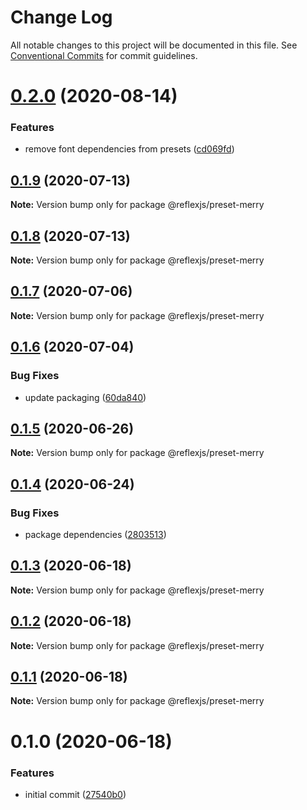 # Change Log

All notable changes to this project will be documented in this file.
See [Conventional Commits](https://conventionalcommits.org) for commit guidelines.

# [0.2.0](https://github.com/reflexjs/reflex/compare/@reflexjs/preset-merry@0.1.9...@reflexjs/preset-merry@0.2.0) (2020-08-14)


### Features

* remove font dependencies from presets ([cd069fd](https://github.com/reflexjs/reflex/commit/cd069fd5d18a2d0b553e9b413ed59049e9dd9c2d))





## [0.1.9](https://github.com/reflexjs/reflex/compare/@reflexjs/preset-merry@0.1.8...@reflexjs/preset-merry@0.1.9) (2020-07-13)

**Note:** Version bump only for package @reflexjs/preset-merry





## [0.1.8](https://github.com/reflexjs/reflex/compare/@reflexjs/preset-merry@0.1.7...@reflexjs/preset-merry@0.1.8) (2020-07-13)

**Note:** Version bump only for package @reflexjs/preset-merry





## [0.1.7](https://github.com/reflexjs/reflex/compare/@reflexjs/preset-merry@0.1.6...@reflexjs/preset-merry@0.1.7) (2020-07-06)

**Note:** Version bump only for package @reflexjs/preset-merry





## [0.1.6](https://github.com/reflexjs/reflex/compare/@reflexjs/preset-merry@0.1.5...@reflexjs/preset-merry@0.1.6) (2020-07-04)


### Bug Fixes

* update packaging ([60da840](https://github.com/reflexjs/reflex/commit/60da84066db689ffd9732bcb1a91438458d131b8))





## [0.1.5](https://github.com/reflexjs/reflex/compare/@reflexjs/preset-merry@0.1.4...@reflexjs/preset-merry@0.1.5) (2020-06-26)

**Note:** Version bump only for package @reflexjs/preset-merry





## [0.1.4](https://github.com/reflexjs/reflex/compare/@reflexjs/preset-merry@0.1.3...@reflexjs/preset-merry@0.1.4) (2020-06-24)


### Bug Fixes

* package dependencies ([2803513](https://github.com/reflexjs/reflex/commit/2803513c7587882e7de615afd47bc85a75b1e8a6))





## [0.1.3](https://github.com/reflexjs/reflex/compare/@reflexjs/preset-merry@0.1.2...@reflexjs/preset-merry@0.1.3) (2020-06-18)

**Note:** Version bump only for package @reflexjs/preset-merry





## [0.1.2](https://github.com/reflexjs/reflex/compare/@reflexjs/preset-merry@0.1.1...@reflexjs/preset-merry@0.1.2) (2020-06-18)

**Note:** Version bump only for package @reflexjs/preset-merry





## [0.1.1](https://github.com/reflexjs/reflex/compare/@reflexjs/preset-merry@0.1.0...@reflexjs/preset-merry@0.1.1) (2020-06-18)

**Note:** Version bump only for package @reflexjs/preset-merry





# 0.1.0 (2020-06-18)


### Features

* initial commit ([27540b0](https://github.com/reflexjs/reflex/commit/27540b022a849212a21894b05df928e5e6b19456))
